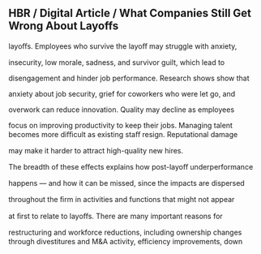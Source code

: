 ## HBR / Digital Article / What Companies Still Get Wrong About Layoffs

layoﬀs. Employees who survive the layoﬀ may struggle with anxiety,

insecurity, low morale, sadness, and survivor guilt, which lead to

disengagement and hinder job performance. Research shows show that

anxiety about job security, grief for coworkers who were let go, and

overwork can reduce innovation. Quality may decline as employees

focus on improving productivity to keep their jobs. Managing talent becomes more diﬃcult as existing staﬀ resign. Reputational damage

may make it harder to attract high-quality new hires.

The breadth of these eﬀects explains how post-layoﬀ underperformance

happens — and how it can be missed, since the impacts are dispersed

throughout the ﬁrm in activities and functions that might not appear

at ﬁrst to relate to layoﬀs. There are many important reasons for

restructuring and workforce reductions, including ownership changes through divestitures and M&A activity, eﬃciency improvements, down
